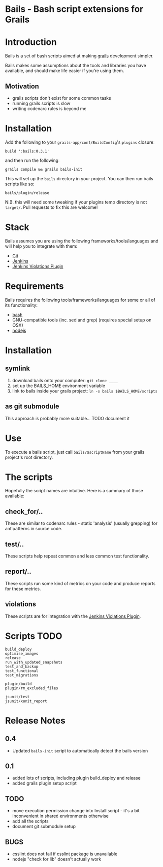 Bails - Bash script extensions for Grails
=========================================

# Introduction

Bails is a set of bash scripts aimed at making [grails][1] development simpler.

Bails makes some assumptions about the tools and libraries you have available, and should make life easier if you're using them.

## Motivation

* grails scripts don't exist for some common tasks
* running grails scripts is slow
* writing codenarc rules is beyond me

# Installation

Add the following to your `grails-app/conf/BuildConfig`'s `plugins` closure:

	build ':bails:0.3.1'

and then run the following:

	grails compile && grails bails-init

This will set up the `bails` directory in your project.  You can then run bails scripts like so:

	bails/plugin/release

N.B. this will need some tweaking if your plugins temp directory is not `target/`.  Pull requests to fix this are welcome!

# Stack

Bails assumes you are using the following frameworks/tools/languages and will help you to integrate with them:

* [Git][3]
* [Jenkins][4]
* [Jenkins Violations Plugin][6]

# Requirements

Bails requires the following tools/frameworks/languages for some or all of its functionality:

* [bash][2]
* GNU-compatible tools (inc. sed and grep) (requires special setup on OSX)
* [nodejs][4]

# Installation

## symlink

1. download bails onto your computer: `git clone ____`
2. set up the BAILS_HOME environment variable
3. link to bails inside your grails project: `ln -s bails $BAILS_HOME/scripts`

## as git submodule

This approach is probably more suitable... TODO document it

# Use

To execute a bails script, just call `bails/$scriptName` from your grails project's root directory.

# The scripts

Hopefully the script names are intuitive.  Here is a summary of those available:

## check_for/..

These are similar to codenarc rules - static 'analysis' (usually grepping) for antipatterns in source code.

## test/..

These scripts help repeat common and less common test functionality.

## report/..

These scripts run some kind of metrics on your code and produce reports for these metrics.

## violations

These scripts are for integration with the [Jenkins Violations Plugin][6].

# Scripts TODO

	build_deploy
	optimise_images
	release
	run_with_updated_snapshots
	test_and_backup
	test_functional
	test_migrations
	
	plugin/build
	plugin/rm_excluded_files

	jsunit/test
	jsunit/xunit_report

# Release Notes

## 0.4

* Updated `bails-init` script to automatically detect the bails version

## 0.1

* added lots of scripts, including plugin build_deploy and release
* added grails plugin setup script

## TODO

* move execution permission change into Install script - it's a bit inconvenient in shared environments otherwise
* add all the scripts
* document git submodule setup

## BUGS

* csslint does not fail if csslint package is unavailable
* nodejs "check for lib" doesn't actually work

[1]: http://www.grails.org
[2]: http://www.gnu.org/software/bash/manual/bashref.html
[3]: http://git-scm.com/
[4]: http://nodejs.org/
[5]: http://jenkins-ci.org/
[6]: https://wiki.jenkins-ci.org/display/JENKINS/Violations

